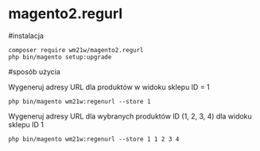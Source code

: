 # magento2.regurl

#instalacja
````
composer require wm21w/magento2.regurl
php bin/magento setup:upgrade
````

#sposób użycia

Wygeneruj adresy URL dla produktów w widoku sklepu ID = 1
````
php bin/magento wm21w:regenurl --store 1
````
Wygeneruj adresy URL dla wybranych produktów ID (1, 2, 3, 4) dla widoku sklepu ID 1
````
php bin/magento wm21w:regenurl --store 1 1 2 3 4
````